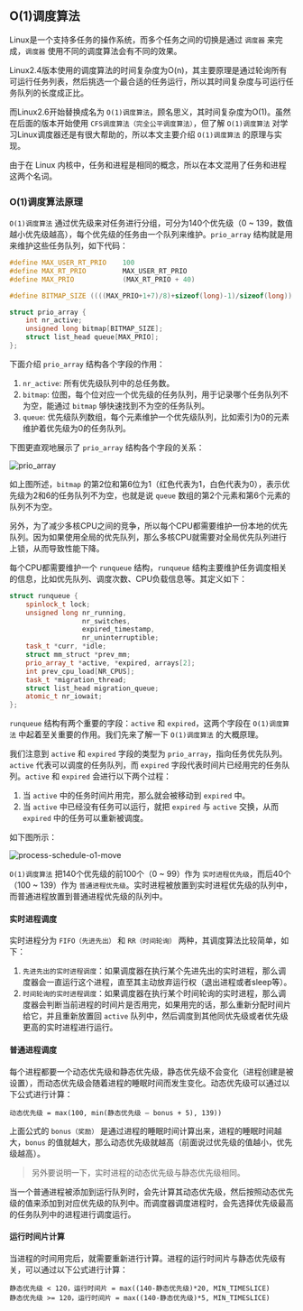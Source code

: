## O(1)调度算法

Linux是一个支持多任务的操作系统，而多个任务之间的切换是通过 `调度器` 来完成，`调度器` 使用不同的调度算法会有不同的效果。

Linux2.4版本使用的调度算法的时间复杂度为O(n)，其主要原理是通过轮询所有可运行任务列表，然后挑选一个最合适的任务运行，所以其时间复杂度与可运行任务队列的长度成正比。

而Linux2.6开始替换成名为 `O(1)调度算法`，顾名思义，其时间复杂度为O(1)。虽然在后面的版本开始使用 `CFS调度算法（完全公平调度算法）`，但了解 `O(1)调度算法` 对学习Linux调度器还是有很大帮助的，所以本文主要介绍 `O(1)调度算法` 的原理与实现。

由于在 Linux 内核中，任务和进程是相同的概念，所以在本文混用了任务和进程这两个名词。

### O(1)调度算法原理

`O(1)调度算法` 通过优先级来对任务进行分组，可分为140个优先级（0 ~ 139，数值越小优先级越高），每个优先级的任务由一个队列来维护。`prio_array` 结构就是用来维护这些任务队列，如下代码：
```cpp
#define MAX_USER_RT_PRIO    100
#define MAX_RT_PRIO         MAX_USER_RT_PRIO
#define MAX_PRIO            (MAX_RT_PRIO + 40)

#define BITMAP_SIZE ((((MAX_PRIO+1+7)/8)+sizeof(long)-1)/sizeof(long))

struct prio_array {
    int nr_active;
    unsigned long bitmap[BITMAP_SIZE];
    struct list_head queue[MAX_PRIO];
};
```
下面介绍 `prio_array` 结构各个字段的作用：
1. `nr_active`: 所有优先级队列中的总任务数。
2. `bitmap`: 位图，每个位对应一个优先级的任务队列，用于记录哪个任务队列不为空，能通过 `bitmap` 够快速找到不为空的任务队列。
3. `queue`: 优先级队列数组，每个元素维护一个优先级队列，比如索引为0的元素维护着优先级为0的任务队列。

下图更直观地展示了 `prio_array` 结构各个字段的关系：

![prio_array](https://raw.githubusercontent.com/liexusong/linux-source-code-analyze/master/images/process-schedule-o1.jpg)

如上图所述，`bitmap` 的第2位和第6位为1（红色代表为1，白色代表为0），表示优先级为2和6的任务队列不为空，也就是说 `queue` 数组的第2个元素和第6个元素的队列不为空。

另外，为了减少多核CPU之间的竞争，所以每个CPU都需要维护一份本地的优先队列。因为如果使用全局的优先队列，那么多核CPU就需要对全局优先队列进行上锁，从而导致性能下降。

每个CPU都需要维护一个 `runqueue` 结构，`runqueue` 结构主要维护任务调度相关的信息，比如优先队列、调度次数、CPU负载信息等。其定义如下：
```cpp
struct runqueue {
    spinlock_t lock;
    unsigned long nr_running,
                  nr_switches,
                  expired_timestamp,
                  nr_uninterruptible;
    task_t *curr, *idle;
    struct mm_struct *prev_mm;
    prio_array_t *active, *expired, arrays[2];
    int prev_cpu_load[NR_CPUS];
    task_t *migration_thread;
    struct list_head migration_queue;
    atomic_t nr_iowait;
};
```
`runqueue` 结构有两个重要的字段：`active` 和 `expired`，这两个字段在 `O(1)调度算法` 中起着至关重要的作用。我们先来了解一下 `O(1)调度算法` 的大概原理。

我们注意到 `active` 和 `expired` 字段的类型为 `prio_array`，指向任务优先队列。`active` 代表可以调度的任务队列，而 `expired` 字段代表时间片已经用完的任务队列。`active` 和 `expired` 会进行以下两个过程：

1. 当 `active` 中的任务时间片用完，那么就会被移动到 `expired` 中。
2. 当 `active` 中已经没有任务可以运行，就把 `expired` 与 `active` 交换，从而 `expired` 中的任务可以重新被调度。

如下图所示：

![process-schedule-o1-move](https://raw.githubusercontent.com/liexusong/linux-source-code-analyze/master/images/process-schedule-o1-move.jpg)

`O(1)调度算法` 把140个优先级的前100个（0 ~ 99）作为 `实时进程优先级`，而后40个（100 ~ 139）作为 `普通进程优先级`。实时进程被放置到实时进程优先级的队列中，而普通进程放置到普通进程优先级的队列中。

#### 实时进程调度

实时进程分为 `FIFO（先进先出）` 和 `RR（时间轮询）` 两种，其调度算法比较简单，如下：
1. `先进先出的实时进程调度`：如果调度器在执行某个先进先出的实时进程，那么调度器会一直运行这个进程，直至其主动放弃运行权（退出进程或者sleep等）。
2. `时间轮询的实时进程调度`：如果调度器在执行某个时间轮询的实时进程，那么调度器会判断当前进程的时间片是否用完，如果用完的话，那么重新分配时间片给它，并且重新放置回 `active` 队列中，然后调度到其他同优先级或者优先级更高的实时进程进行运行。

#### 普通进程调度

每个进程都要一个动态优先级和静态优先级，静态优先级不会变化（进程创建是被设置），而动态优先级会随着进程的睡眠时间而发生变化。动态优先级可以通过以下公式进行计算：
```
动态优先级 = max(100, min(静态优先级 – bonus + 5), 139))
```
上面公式的 `bonus（奖励）` 是通过进程的睡眠时间计算出来，进程的睡眠时间越大，`bonus` 的值就越大，那么动态优先级就越高（前面说过优先级的值越小，优先级越高）。

> 另外要说明一下，实时进程的动态优先级与静态优先级相同。

当一个普通进程被添加到运行队列时，会先计算其动态优先级，然后按照动态优先级的值来添加到对应优先级的队列中。而调度器调度进程时，会先选择优先级最高的任务队列中的进程进行调度运行。

#### 运行时间片计算

当进程的时间用完后，就需要重新进行计算。进程的运行时间片与静态优先级有关，可以通过以下公式进行计算：
```
静态优先级 < 120，运行时间片 = max((140-静态优先级)*20, MIN_TIMESLICE)
静态优先级 >= 120，运行时间片 = max((140-静态优先级)*5, MIN_TIMESLICE)
```

